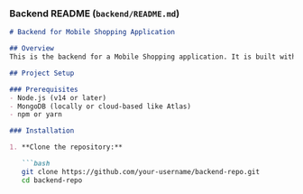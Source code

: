 
### Backend README (`backend/README.md`)

```markdown
# Backend for Mobile Shopping Application

## Overview
This is the backend for a Mobile Shopping application. It is built with Node.js, Express.js, and MongoDB.

## Project Setup

### Prerequisites
- Node.js (v14 or later)
- MongoDB (locally or cloud-based like Atlas)
- npm or yarn

### Installation

1. **Clone the repository:**

   ```bash
   git clone https://github.com/your-username/backend-repo.git
   cd backend-repo
